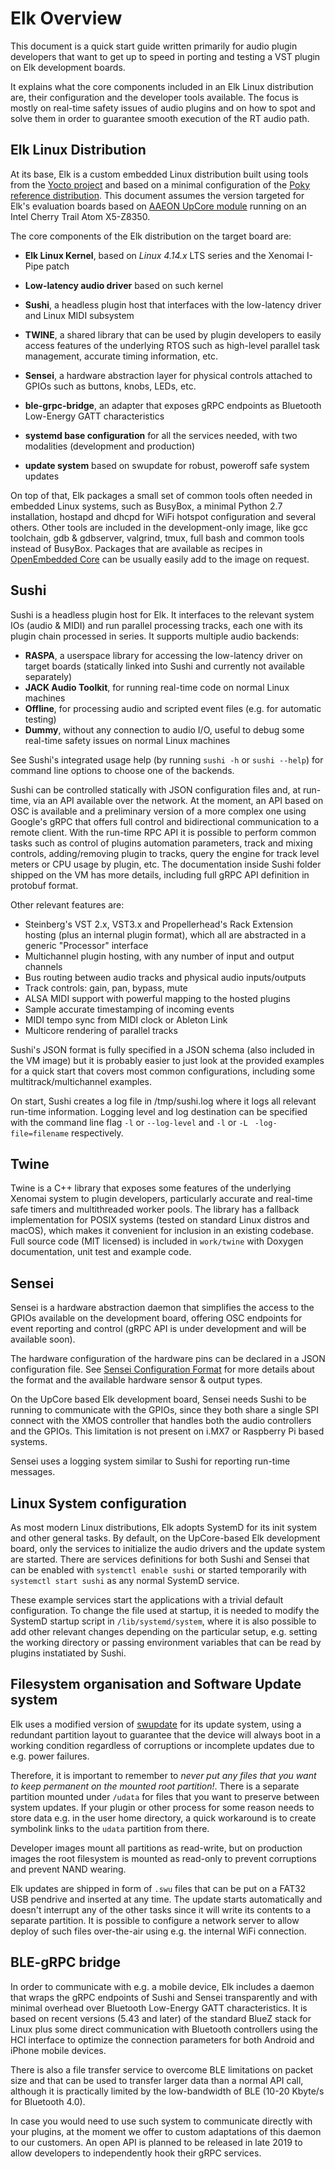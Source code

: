 # Elk Overview

This document is a quick start guide written primarily for audio plugin developers that want to get up to speed in porting and testing a VST plugin on Elk development boards.

It explains what the core components included in an Elk Linux distribution are, their configuration and the developer tools available. The focus is mostly on real-time safety issues of audio plugins and on how to spot and solve them in order to guarantee smooth execution of the RT audio path.

## Elk Linux Distribution

At its base, Elk is a custom embedded Linux distribution built using tools from the [Yocto project](https://www.yoctoproject.org/) and based on a minimal configuration of the [Poky reference distribution](https://www.yoctoproject.org/software-item/poky/). This document assumes the version targeted for Elk's evaluation boards based on [AAEON UpCore module](https://www.aaeon.com/en/p/iot-gateway-maker-boards-up-core) running on an Intel Cherry Trail Atom X5-Z8350.

The core components of the Elk distribution on the target board are:

  + **Elk Linux Kernel**, based on _Linux 4.14.x_ LTS series and the Xenomai I-Pipe patch

  + **Low-latency audio driver** based on such kernel

  + **Sushi**, a headless plugin host that interfaces with the low-latency driver and Linux MIDI subsystem

  + **TWINE**, a shared library that can be used by plugin developers to easily access features of the underlying RTOS such as high-level parallel task management, accurate timing information, etc.

  + **Sensei**, a hardware abstraction layer for physical controls attached to GPIOs such as buttons, knobs, LEDs, etc.

  + **ble-grpc-bridge**, an adapter that exposes gRPC endpoints as Bluetooth Low-Energy GATT characteristics

  + **systemd base configuration** for all the services needed, with two modalities (development and production)

  + **update system** based on swupdate for robust, poweroff safe system updates

On top of that, Elk packages a small set of common tools often needed in embedded Linux systems, such as BusyBox, a minimal Python 2.7 installation, hostapd and dhcpd for WiFi hotspot configuration and several others. Other tools are included in the development-only image, like gcc toolchain, gdb & gdbserver, valgrind, tmux, full bash and common tools instead of BusyBox. Packages that are available as recipes in [OpenEmbedded Core](https://layers.openembedded.org/layerindex/branch/master/recipes/) can be usually easily add to the image on request.

## Sushi

Sushi is a headless plugin host for Elk. It interfaces to the relevant system IOs (audio & MIDI) and run parallel processing tracks, each one with its plugin chain processed in series. It supports multiple audio backends:

  + **RASPA**, a userspace library for accessing the low-latency driver on target boards (statically linked into Sushi and currently not available separately)
  + **JACK Audio Toolkit**, for running real-time code on normal Linux machines
  + **Offline**, for processing audio and scripted event files (e.g. for automatic testing)
  + **Dummy**, without any connection to audio I/O, useful to debug some real-time safety issues on normal Linux machines

See Sushi's integrated usage help (by running `sushi -h` or `sushi --help`) for command line options to choose one of the backends.

Sushi can be controlled statically with JSON configuration files and, at run-time, via an API available over the network. At the moment, an API based on OSC is available and a preliminary version of a more complex one using Google's gRPC that offers full control and bidirectional communication to a remote client.
With the run-time RPC API it is possible to perform common tasks such as control of plugins automation parameters, track and mixing controls, adding/removing plugin to tracks, query the engine for track level meters or CPU usage by plugin, etc. The documentation inside Sushi folder shipped on the VM has more details, including full gRPC API definition in protobuf format.

Other relevant features are:

  + Steinberg's VST 2.x, VST3.x and Propellerhead's Rack Extension hosting (plus an internal plugin format), which all are abstracted in a generic "Processor" interface
  + Multichannel plugin hosting, with any number of input and output channels
  + Bus routing between audio tracks and physical audio inputs/outputs
  + Track controls: gain, pan, bypass, mute
  + ALSA MIDI support with powerful mapping to the hosted plugins
  + Sample accurate timestamping of incoming events
  + MIDI tempo sync from MIDI clock or Ableton Link
  + Multicore rendering of parallel tracks

Sushi's JSON format is fully specified in a JSON schema (also included in the VM image) but it is probably easier to just look at the provided examples for a quick start that covers most common configurations, including some multitrack/multichannel examples.

On start, Sushi creates a log file in /tmp/sushi.log where it logs all relevant run-time information. Logging
level and log destination can be specified with the command line flag `-l` or `--log-level` and `-l` or `-L ` `-log-file=filename` respectively. 

## Twine

Twine is a C++ library that exposes some features of the underlying Xenomai system to plugin developers, particularly accurate and real-time safe timers and multithreaded worker pools.
The library has a fallback implementation for POSIX systems (tested on standard Linux distros and macOS), which makes it convenient for inclusion in an existing codebase.
Full source code (MIT licensed) is included in `work/twine` with Doxygen documentation, unit test and example code.

## Sensei

Sensei is a hardware abstraction daemon that simplifies the access to the GPIOs available on the development board, offering OSC endpoints for event reporting and control (gRPC API is under development and will be available soon).

The hardware configuration of the hardware pins can be declared in a JSON configuration file. See [Sensei Configuration Format](sensei_configuration_format.md) for more details about the format and the available hardware sensor & output types.

On the UpCore based Elk development board, Sensei needs Sushi to be running to communicate with the GPIOs, since they both share a single SPI connect with the XMOS controller that handles both the audio controllers and the GPIOs. This limitation is not present on i.MX7 or Raspberry Pi based systems.

Sensei uses a logging system similar to Sushi for reporting run-time messages.

## Linux System configuration

As most modern Linux distributions, Elk adopts SystemD for its init system and other general tasks. By default, on the UpCore-based Elk development board, only the services to initialize the audio drivers and the update system are started.
There are services definitions for both Sushi and Sensei that can be enabled with `systemctl enable sushi` or started temporarily with `systemctl start sushi` as any normal SystemD service.

These example services start the applications with a trivial default configuration. To change the file used at startup, it is needed to modify the SystemD startup script in `/lib/systemd/system`, where it is also possible to add other relevant changes depending on the particular setup, e.g. setting the working directory or passing environment variables that can be read by plugins instatiated by Sushi.

## Filesystem organisation and Software Update system

Elk uses a modified version of [swupdate](https://sbabic.github.io/swupdate/) for its update system, using a redundant partition layout to guarantee that the device will always boot in a working condition regardless of corruptions or incomplete updates due to e.g. power failures.

Therefore, it is important to remember to *never put any files that you want to keep permanent on the mounted root partition!*. There is a separate partition mounted under `/udata` for files that you want to preserve between system updates. If your plugin or other process for some reason needs to store data e.g. in the user home directory, a quick workaround is to create symbolink links to the `udata` partition from there.

Developer images mount all partitions as read-write, but on production images the root filesystem is mounted as read-only to prevent corruptions and prevent NAND wearing.

Elk updates are shipped in form of `.swu` files that can be put on a FAT32 USB pendrive and inserted at any time. The update starts automatically and doesn't interrupt any of the other tasks since it will write its contents to a separate partition. It is possible to configure a network server to allow deploy of such files over-the-air using e.g. the internal WiFi connection.

## BLE-gRPC bridge

In order to communicate with e.g. a mobile device, Elk includes a daemon that wraps the gRPC endpoints of Sushi and Sensei transparently and with minimal overhead over Bluetooth Low-Energy GATT characteristics. It is based on recent versions (5.43 and later) of the standard BlueZ stack for Linux plus some direct communication with Bluetooth controllers using the HCI interface to optimize the connection parameters for both Android and iPhone mobile devices.

There is also a file transfer service to overcome BLE limitations on packet size and that can be used to transfer larger data than a normal API call, although it is practically limited by the low-bandwidth of BLE (10-20 Kbyte/s for Bluetooth 4.0).

In case you would need to use such system to communicate directly with your plugins, at the moment we offer to custom adaptations of this daemon to our customers. An open API is planned to be released in late 2019 to allow developers to independently hook their gRPC services.

